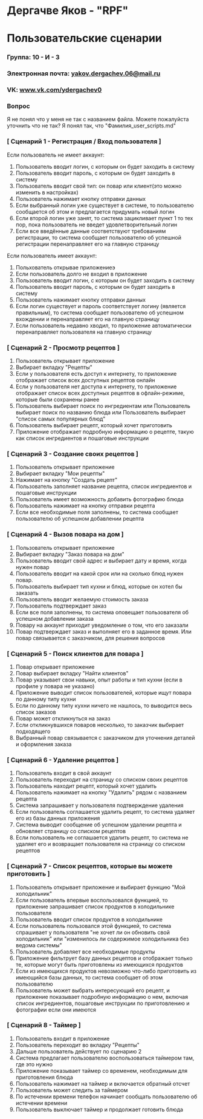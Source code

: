 # Дергачве Яков - "RPF"
# Пользовательские сценарии

### Группа: 10 - И - 3
### Электронная почта: yakov.dergachev.06@mail.ru
### VK: www.vk.com/ydergachev0



### Вопрос
Я не понял что у меня не так с названием файла. Можете пожалуйста уточнить что не так?
Я понял так, что "Фамилия_user_scripts.md"

### [ Сценарий 1 - Регистрация / Вход пользователя ]

Если пользователь не имеет аккаунт:
1. Пользователь вводит логин, с которым он будет заходить в систему
2. Пользователь вводит пароль, с которым он будет заходить в систему
3. Пользователь вводит свой тип: он повар или клиент(это можно изменить в настройках)
4. Пользователь нажимает кнопку отправки данных
5. Если выбранный логин уже существует в системе, то пользователю сообщается об этом и предлагается придумать новый логин
6. Если второй логин уже занят, то система зацикливает пункт 1 то тех пор, пока пользователь не введет удовлетворительный логин
7. Если все введённые данные соответствуют требованиям регистрации, то система сообщает пользователю об успешной регистрации перенаправляет его на главную страницу

Если пользователь имеет аккаунт:
1. Польхователь открывае приложениеэ
2. Если пользователь долго не входил в приложение
3. Пользователь вводит логин, с которым он будет заходить в систему
4. Пользователь вводит пароль, с которым он будет заходить в систему
5. Пользователь нажимает кнопку отправки данных
6. Если логин существует и пароль соответствует логину (является правильным), то система сообщает пользователю об успешном вхождении и перенаправляет его на главную страницу
7. Если пользователь недавно хводил, то приложение автоматически перенаправляет пользователя на главную страницу

### [ Сценарий 2 - Просмотр рецептов ]

1. Пользователь открывает приложение
2. Выбирает вкладку "Рецепты"
3. Если у пользователя есть доступ к интернету, то приложение отображает список всех доступных рецептов онлайн
4. Если у пользователя нет доступа к интернету, то приложение отображает список всех доступных рецептов в офлайн-режиме, которые были сохранены ранее
5. Пользователь выбирает поиск по ингредиентам или Пользователь выбирает поиск по названию блюда или Пользователь выбирает "список самых популярных блюд"
6. Пользователь выбирает рецепт, который хочет приготовить
7. Приложение отображает подробную информацию о рецепте, такую как список ингредиентов и пошаговые инструкции

### [ Сценарий 3 - Создание своих рецептов ]

1. Пользователь открывает приложение
2. Выбирает вкладку "Мои рецепты"
3. Нажимает на кнопку "Создать рецепт"
4. Пользователь заполняет название рецепта, список ингредиентов и пошаговые инструкции
5. Пользователь имеет возможность добавить фотографию блюда
6. Пользователь нажимает на кнопку отправки рецепта
7. Если все необходимые поля заполнены, то система сообщает пользователю об успешном добавлении рецепта

### [ Сценарий 4 - Вызов повара на дом ]

1. Пользователь открывает приложение
2. Выбирает вкладку "Заказ повара на дом"
3. Пользователь вводит свой адрес и выбирает дату и время, когда нужен повар
4. Пользователь вводит на какой срок или на сколько блюд нужен повар.
5. Пользователь выбирает тип кухни и блюд, которые он хотел бы заказать
6. Пользователь вводит желаемую стоимость заказа
7. Пользователь подтверждает заказ
8. Если все поля заполнены, то система оповещает пользователя об успешном добавлении заказа
9. Повару на аккаунт приходит уведомление о том, что его заказали
10. Повар подтверждает заказ и выполняет его в заданное время. Или повар связывается с заказчиком, для решения вопросов

### [ Сценарий 5 - Поиск клиентов для повара ]

1. Повар открывает приложение
2. Повар выбирает вкладку "Найти клиентов"
3. Повар указывает свои навыки, опыт работы и тип кухни (если в профиле у повара не указано)
4. Приложение выводит список пользователей, которые ищут повара по данному типу кухни
5. Если по данному типу кухни ничего не нашлось, то выводится весь список заказов
6. Повар может откликнуться на заказ
7. Если откликнувшихся поваров несколько, то заказчик выбирает подходящего
8. Выбранный повар связывается с заказчиком для уточнения деталей и оформления заказа

### [ Сценарий 6 - Удаление рецептов ]

1. Пользователь входит в свой аккаунт
2. Пользователь переходит на страницу со списком своих рецептов
3. Пользователь находит рецепт, который хочет удалить
4. Пользователь нажимает на кнопку "Удалить" рядом с названием рецепта
5. Система запрашивает у пользователя подтверждение удаления
6. Если пользователь соглашается удалить рецепт, то система удаляет его из базы данных приложения
7. Система выводит сообщение об успешном удалении рецепта и обновляет страницу со списком рецептов
8. Если пользователь не соглашается удалить рецепт, то система не удаляет его и возвращает пользователя на страницу со списком рецептов

### [ Сценарий 7 - Список рецептов, которые вы можете приготовить ]

1. Пользователь открывает приложение и выбирает функцию "Мой холодильник"
2. Если пользователь впервые воспользовался функцией, то приложение запрашивает список продуктов в холодильнике пользователя
3. Пользователь вводит список продуктов в холодильнике
4. Если пользователь пользовался этой функцией, то система спрашивает у пользователя "не хочет ли он обновить свой холодильник" или "изменилось ли содержимое холодильника без ведома системы"
5. Пользователь добавляет все необходимые продукты
6. Приложение фильтрует базу данных рецептов и отображает только те, которые могут быть приготовлены из имеющихся продуктов
7. Если из имеющихся продуктов невозможно что-либо приготовить из имеющийся базы данных, то система сообщает об этом пользователю
8. Пользователь может выбрать интересующий его рецепт, и приложение показывает подробную информацию о нем, включая список ингредиентов, пошаговые инструкции по приготовлению и фотографии если они имеются

### [ Сценарий 8 - Таймер ]

1. Пользователь входит в приложение
2. Пользователь переходит во вкладку "Рецепты"
3. Дальше пользователь действует по сценарию 2
4. Система предлагает пользователю воспользоваться таймером там, где это нужно
5. Приложение показывает таймер со временем, необходимым для приготовления блюда
6. Пользователь нажимает на таймер и включается обратный отсчет
7. Пользователь может следить за таймером
8. По истечении времени телефон начинает сообщать пользователю об истечении времени
9. Пользователь выключает таймер и продолжает готовить блюда

